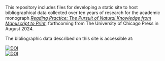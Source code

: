 This repository includes files for developing a static site to host bibliographical data collected over ten years of research for the academic monograph [_Reading Practice: The Pursuit of Natural Knowledge from Manuscript to Print_](https://press.uchicago.edu/ucp/books/book/chicago/R/bo222256991.html), forthcoming from The University of Chicago Press in August 2024. 

The bibliographic data described on this site is accessible at:  

[![DOI](https://zenodo.org/badge/DOI/10.5281/zenodo.11123120.svg)](https://doi.org/10.5281/zenodo.11123120)  
[![DOI](https://zenodo.org/badge/DOI/10.5281/zenodo.11122956.svg)](https://doi.org/10.5281/zenodo.11122956)
